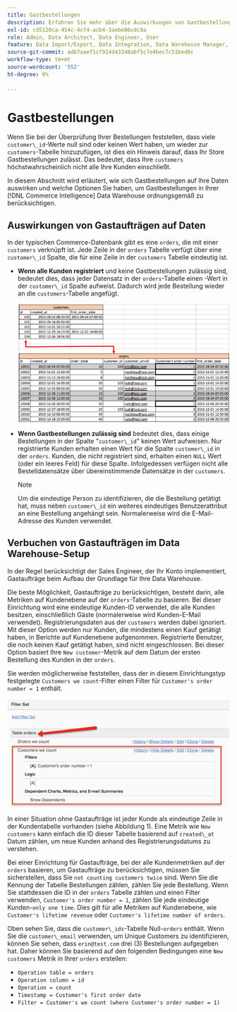 ```yaml
---
title: Gastbestellungen
description: Erfahren Sie mehr über die Auswirkungen von Gastbestellungen auf Ihre Daten und welche Optionen Sie haben, um Gastbestellungen in Ihrer [!DNL Commerce Intelligence] Data Warehouse ordnungsgemäß zu berücksichtigen.
exl-id: cd5120ca-454c-4cf4-acb4-3aebe06cdc9a
role: Admin, Data Architect, Data Engineer, User
feature: Data Import/Export, Data Integration, Data Warehouse Manager, Commerce Tables
source-git-commit: adb7aaef1cf914d43348abf5c7e4bec7c51bed0c
workflow-type: tm+mt
source-wordcount: '552'
ht-degree: 0%

---
```


# Gastbestellungen

Wenn Sie bei der Überprüfung Ihrer Bestellungen feststellen, dass viele `customer\_id`-Werte null sind oder keinen Wert haben, um wieder zur `customers`-Tabelle hinzuzufügen, ist dies ein Hinweis darauf, dass Ihr Store Gastbestellungen zulässt. Das bedeutet, dass Ihre `customers` höchstwahrscheinlich nicht alle Ihre Kunden einschließt.

In diesem Abschnitt wird erläutert, wie sich Gastbestellungen auf Ihre Daten auswirken und welche Optionen Sie haben, um Gastbestellungen in Ihrer [!DNL Commerce Intelligence] Data Warehouse ordnungsgemäß zu berücksichtigen.

## Auswirkungen von Gastaufträgen auf Daten

In der typischen Commerce-Datenbank gibt es eine `orders`, die mit einer `customers` verknüpft ist. Jede Zeile in der `orders` Tabelle verfügt über eine `customer\_id` Spalte, die für eine Zeile in der `customers` Tabelle eindeutig ist.

* **Wenn alle Kunden registriert** und keine Gastbestellungen zulässig sind, bedeutet dies, dass jeder Datensatz in der `orders`-Tabelle einen -Wert in der `customer\_id` Spalte aufweist. Dadurch wird jede Bestellung wieder an die `customers`-Tabelle angefügt.

  ![](../../assets/guest-orders-4.png)

* **Wenn Gastbestellungen zulässig sind** bedeutet dies, dass einige Bestellungen in der Spalte &quot;`customer\_id`&quot; keinen Wert aufweisen. Nur registrierte Kunden erhalten einen Wert für die Spalte `customer\_id` in der `orders`. Kunden, die nicht registriert sind, erhalten einen `NULL` Wert (oder ein leeres Feld) für diese Spalte. Infolgedessen verfügen nicht alle Bestelldatensätze über übereinstimmende Datensätze in der `customers`.

  >[!NOTE]
  >
  >Um die eindeutige Person zu identifizieren, die die Bestellung getätigt hat, muss neben `customer\_id` ein weiteres eindeutiges Benutzerattribut an eine Bestellung angehängt sein. Normalerweise wird die E-Mail-Adresse des Kunden verwendet.

## Verbuchen von Gastaufträgen im Data Warehouse-Setup

In der Regel berücksichtigt der Sales Engineer, der Ihr Konto implementiert, Gastaufträge beim Aufbau der Grundlage für Ihre Data Warehouse.

Die beste Möglichkeit, Gastaufträge zu berücksichtigen, besteht darin, alle Metriken auf Kundenebene auf der `orders`-Tabelle zu basieren. Bei dieser Einrichtung wird eine eindeutige Kunden-ID verwendet, die alle Kunden besitzen, einschließlich Gäste (normalerweise wird Kunden-E-Mail verwendet). Registrierungsdaten aus der `customers` werden dabei ignoriert. Mit dieser Option werden nur Kunden, die mindestens einen Kauf getätigt haben, in Berichte auf Kundenebene aufgenommen. Registrierte Benutzer, die noch keinen Kauf getätigt haben, sind nicht eingeschlossen. Bei dieser Option basiert Ihre `New customer`-Metrik auf dem Datum der ersten Bestellung des Kunden in der `orders`.

Sie werden möglicherweise feststellen, dass der in diesem Einrichtungstyp festgelegte `Customers we count`-Filter einen Filter für `Customer's order number = 1` enthält.

![](../../assets/guest-orders-filter-set.png)

In einer Situation ohne Gastaufträge ist jeder Kunde als eindeutige Zeile in der Kundentabelle vorhanden (siehe Abbildung 1). Eine Metrik wie `New customers` kann einfach die ID dieser Tabelle basierend auf `created\_at` Datum zählen, um neue Kunden anhand des Registrierungsdatums zu verstehen.

Bei einer Einrichtung für Gastaufträge, bei der alle Kundenmetriken auf der `orders` basieren, um Gastaufträge zu berücksichtigen, müssen Sie sicherstellen, dass Sie `not counting customers twice` sind. Wenn Sie die Kennung der Tabelle Bestellungen zählen, zählen Sie jede Bestellung. Wenn Sie stattdessen die ID in der `orders` Tabelle zählen und einen Filter verwenden, `Customer's order number = 1`, zählen Sie jede eindeutige Kunden-`only one time`. Dies gilt für alle Metriken auf Kundenebene, wie `Customer's lifetime revenue` oder `Customer's lifetime number of orders`.

Oben sehen Sie, dass die `customer\_ids`-Tabelle Null-`orders` enthält. Wenn Sie die `customer\_email` verwenden, um Unique Customers zu identifizieren, können Sie sehen, dass `erin@test.com` drei (3) Bestellungen aufgegeben hat. Daher können Sie basierend auf den folgenden Bedingungen eine `New customers` Metrik in Ihrer `orders` erstellen:

* `Operation table = orders`
* `Operation column = id`
* `Operation = count`
* `Timestamp = Customer's first order date`
* `Filter = Customer's we count (where Customer's order number = 1)`
